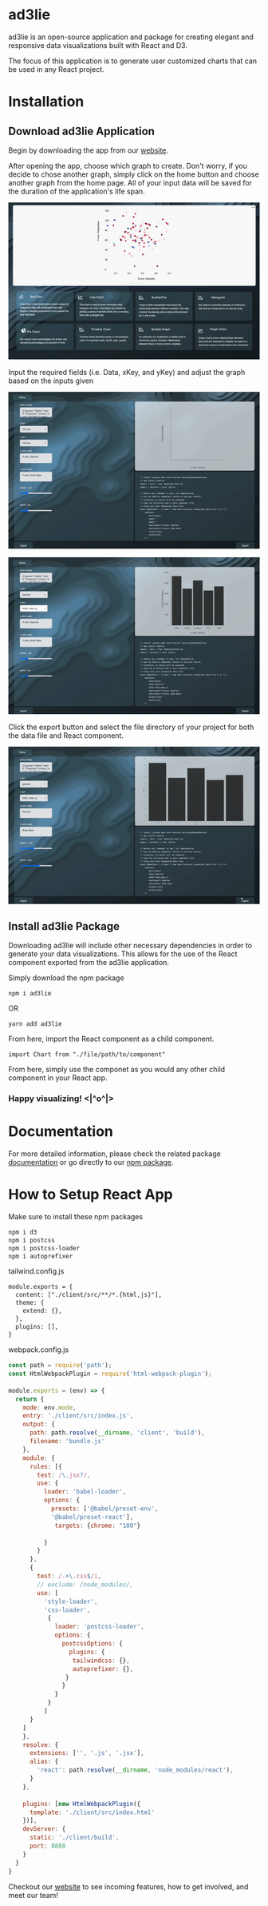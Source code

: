 # ad3lie

ad3lie is an open-source application and package for creating elegant and responsive data visualizations built with React and D3.

The focus of this application is to generate user customized charts that can be used in any React project.

# Installation

## Download ad3lie Application

Begin by downloading the app from our [website](https://ad3lie.dev/).

After opening the app, choose which graph to create. Don't worry, if you decide to chose another graph, simply click on the home button and choose another graph from the home page. All of your input data will be saved for the duration of the application's life span.

![](choose-chart.gif)

Input the required fields (i.e. Data, xKey, and yKey) and adjust the graph based on the inputs given

![](select-properties.gif)

![](axes-size.gif)

Click the export button and select the file directory of your project for both the data file and React component.

![](export.gif)

## Install ad3lie Package

Downloading ad3lie will include other necessary dependencies in order to generate your data visualizations. This allows for the use of the React component exported from the ad3lie application.

Simply download the npm package

```
npm i ad3lie
```

OR

```
yarn add ad3lie
```

From here, import the React component as a child component.

```
import Chart from "./file/path/to/component"
```

From here, simply use the componet as you would any other child component in your React app.

### Happy visualizing! <|^o^|>

# Documentation

For more detailed information, please check the related package [documentation](https://docs.ad3lie.dev/) or go directly to our [npm package](https://www.npmjs.com/package/ad3lie).

# How to Setup React App
Make sure to install these npm packages
```
npm i d3
npm i postcss
npm i postcss-loader
npm i autoprefixer
```

tailwind.config.js
```
module.exports = {
  content: ["./client/src/**/*.{html,js}"],
  theme: {
    extend: {},
  },
  plugins: [],
}
```

webpack.config.js
```javascript
const path = require('path');
const HtmlWebpackPlugin = require('html-webpack-plugin');

module.exports = (env) => {
  return {
    mode: env.mode,
    entry: './client/src/index.js',
    output: {
      path: path.resolve(__dirname, 'client', 'build'),
      filename: 'bundle.js'
    },
    module: {
      rules: [{
        test: /\.jsx?/, 
        use: {
          loader: 'babel-loader',
          options: {
            presets: ['@babel/preset-env', 
            '@babel/preset-react'],
             targets: {chrome: "100"}
            
          }
        }
      },
      {
        test: /.+\.css$/i,
        // exclude: /node_modules/,
        use: [
          'style-loader', 
          'css-loader', 
           {
             loader: 'postcss-loader',
             options: {
               postcssOptions: {
                 plugins: {
                  tailwindcss: {},
                  autoprefixer: {},
                }
               }
             }
           }
          ]
      }
    ]
    },
    resolve: {
      extensions: ['', '.js', '.jsx'],
      alias: {
        'react': path.resolve(__dirname, 'node_modules/react'),
      }
    },
    
    plugins: [new HtmlWebpackPlugin({
      template: './client/src/index.html'
    })],
    devServer: {
      static: './client/build',
      port: 8888
    }
  }
}
```

Checkout our [website](https://ad3lie.dev/) to see incoming features, how to get involved, and meet our team!
